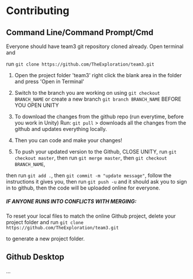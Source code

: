 # Contributing




## Command Line/Command Prompt/Cmd

Everyone should have team3 git repository cloned already. Open terminal and 

run `git clone https://github.com/TheExploration/team3.git`

1. Open the project folder 'team3' right click the blank area in the folder and press 'Open in Terminal'

2. Switch to the branch you are working on using `git checkout BRANCH_NAME` or create a new branch `git branch BRANCH_NAME` BEFORE YOU OPEN UNITY

2. To download the changes from the github repo (run everytime, before you work in Unity) Run: `git pull` > downloads all the changes from the github and updates everything locally. 


4. Then you can code and make your changes!

5. To push your updated version to the Github, CLOSE UNITY, run `git checkout master`, then run `git merge master`, then `git checkout BRANCH_NAME`, 

then run `git add .`, then `git commit -m "update message"`, follow the instructions it gives you, then run `git push -u` and it should ask you to sign in to github, then the code will be uploaded online for everyone. 

##### IF ANYONE RUNS INTO CONFLICTS WITH MERGING:
To reset your local files to match the online Github project, delete your project folder and run `git clone https://github.com/TheExploration/team3.git`

to generate a new project folder.


## Github Desktop

...